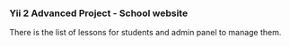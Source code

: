 ### Yii 2 Advanced Project - School website

There is the list of lessons for students and admin panel to manage them.